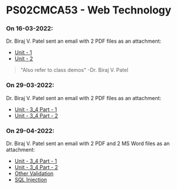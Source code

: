 # PS02CMCA53 - Web Technology
### On 16-03-2022:
Dr. Biraj V. Patel sent an email with 2 PDF files as an attachment:

- [Unit - 1](./Biraj_Patel_PS02CMCA53_Unit_1.pdf)
- [Unit - 2](./Biraj_Patel_PS02CMCA53_Unit_2.pdf)

> "Also refer to class demos" -Dr. Biraj V. Patel

### On 29-03-2022:
Dr. Biraj V. Patel sent an email with 2 PDF files as an attachment:

- [Unit - 3_4 Part - 1](./PHP_Unit_3_4_Part1.pptx)
- [Unit - 3_4 Part - 2](./PHP_Unit_3_4_Part2.pptx)

### On 29-04-2022:
Dr. Biraj V. Patel sent an email with 2 PDF and 2 MS Word files as an attachment:

- [Unit - 3_4 Part - 1](./PHP_Unit_3_4_Part1.pptx)
- [Unit - 3_4 Part - 2](./PHP_Unit_3_4_Part2.pptx)
- [Other Validation](./otherValidation.docx)
- [SQL Injection](./SQLInjection.docx)